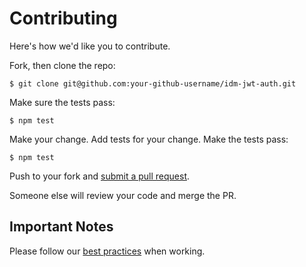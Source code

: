 # Contributing

Here's how we'd like you to contribute.

Fork, then clone the repo:

    $ git clone git@github.com:your-github-username/idm-jwt-auth.git

Make sure the tests pass:

    $ npm test

Make your change. Add tests for your change. Make the tests pass:

    $ npm test

Push to your fork and [submit a pull request][pr].

Someone else will review your code and merge the PR.

## Important Notes

Please follow our [best practices][best-practices] when working.


[pr]: https://github.com/LearnersGuild/idm-jwt-auth/compare/
[best-practices]: https://learnersguild.github.io/product-development/best-practices/index.html
